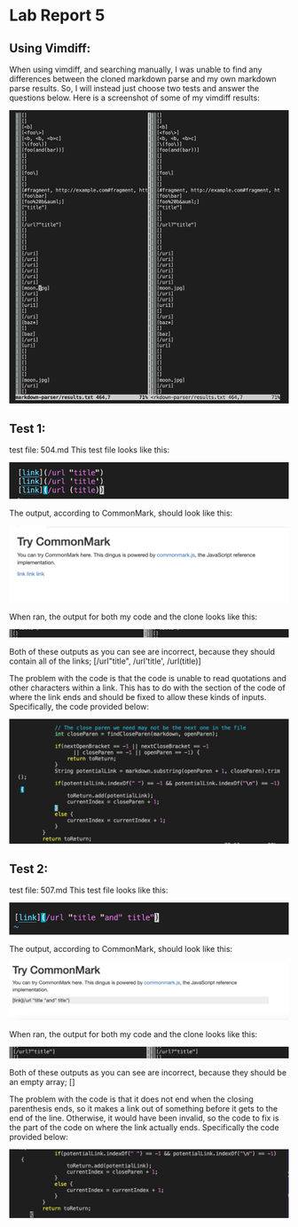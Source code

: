 # Lab Report 5

## Using Vimdiff:

When using vimdiff, and searching manually, I was unable to find any differences between the cloned markdown parse and my own markdown parse results. So, I will instead just choose two tests and answer the questions below. Here is a screenshot of some of my vimdiff results:

![vimdiff](vimdiff.png)


## Test 1:

test file: 504.md
This test file looks like this:

![504file](504file.png)

The output, according to CommonMark, should look like this:

![504CM](504CM.png)

When ran, the output for both my code and the clone looks like this:

![504results](504results.png)

Both of these outputs as you can see are incorrect, because they should contain all of the links; [/url"title", /url'title', /url(title)]

The problem with the code is that the code is unable to read quotations and other characters within a link. This has to do with the section of the code of where the link ends and should be fixed to allow these kinds of inputs. Specifically, the code provided below:

![fixtest1](fixtest1.png)



## Test 2:

test file: 507.md
This test file looks like this:

![507file](507file.png)

The output, according to CommonMark, should look like this:

![507CM](507CM.png)

When ran, the output for both my code and the clone looks like this:

![507results](507results.png)

Both of these outputs as you can see are incorrect, because they should be an empty array; []

The problem with the code is that it does not end when the closing parenthesis ends, so it makes a link out of something before it gets to the end of the line. Otherwise, it would have been invalid, so the code to fix is the part of the code on where the link actually ends. Specifically the code provided below:

![fixtest2](fixtest2.png)